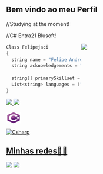 ## Bem vindo ao meu Perfil ##

//Studying at the moment!
  
//C# Entra21 Blusoft!

 <img align="right" width="300" src="https://i2.wp.com/allhtaccess.info/wp-content/uploads/2018/03/programming.gif?fit=1281%2C716&ssl=1" />

```kotlin
Class Felipejaci 
{
  string name = "Felipe Andrei Jacinto";
  string acknowledgements = "Programador novato";
 
  string[] primarySkillset = "Team work, Comunication";
  List<string> languages = ("C#"); 
}
```
  <div>
  <a href="https://github.com/Felipejaci">
  <img height="160em" src="https://github-readme-stats.vercel.app/api?username=Felipejaci&show_icons=true&theme=orange&include_all_commits=true&count_private=true"/>
  <img height="160em" src="https://github-readme-stats.vercel.app/api/top-langs/?username=Felipejaci&layout=compact&langs_count=7&theme=orange"/>
</div>
 
<div style="display: inline_block"><br>
  <img align="center" alt="Felipe-Csharp" height="30" width="40" src="https://raw.githubusercontent.com/devicons/devicon/master/icons/csharp/csharp-original.svg">
  
  <img align="center" alt="Csharp" height="30" width="150" src="https://komarev.com/ghpvc/?username=Felipejaci&color=orange" alt="Felipejaci" /> <br>
  </div>
  
  ##
  
   ## Minhas redes👨‍💻 ##
  <div>   
  <a href="https://www.instagram.com/felipe_aja" target="_blank"><img src="https://img.shields.io/badge/-Instagram-%23E4405F?style=for-the-badge&logo=instagram&logoColor=white" target="_blank"></a>
  <a href="https://www.linkedin.com/in/felipe-andrei-jacinto-873848215/" target="_blank"><img src="https://img.shields.io/badge/-LinkedIn-%230077B5?style=for-the-badge&logo=linkedin&logoColor=white" target="_blank"></a>
    
 
 
 
  </div>
 

